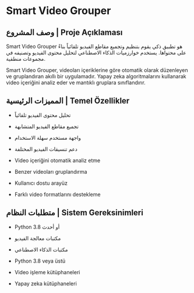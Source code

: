 # Smart Video Grouper

## وصف المشروع | Proje Açıklaması

Smart Video Grouper هو تطبيق ذكي يقوم بتنظيم وتجميع مقاطع الفيديو تلقائياً بناءً على محتواها. يستخدم خوارزميات الذكاء الاصطناعي لتحليل محتوى الفيديو وتصنيفه في مجموعات منطقية.

Smart Video Grouper, videoları içeriklerine göre otomatik olarak düzenleyen ve gruplandıran akıllı bir uygulamadır. Yapay zeka algoritmalarını kullanarak video içeriğini analiz eder ve mantıklı gruplara sınıflandırır.

## المميزات الرئيسية | Temel Özellikler

- تحليل محتوى الفيديو تلقائياً
- تجميع مقاطع الفيديو المتشابهة
- واجهة مستخدم سهلة الاستخدام
- دعم تنسيقات الفيديو المختلفة

- Video içeriğini otomatik analiz etme
- Benzer videoları gruplandırma
- Kullanıcı dostu arayüz
- Farklı video formatlarını destekleme

## متطلبات النظام | Sistem Gereksinimleri

- Python 3.8 أو أحدث
- مكتبات معالجة الفيديو
- مكتبات الذكاء الاصطناعي

- Python 3.8 veya üstü
- Video işleme kütüphaneleri
- Yapay zeka kütüphaneleri
